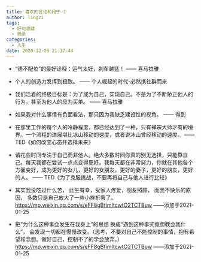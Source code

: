 ```yaml
---
title: 喜欢的言论和段子-1
author: lingzi
tags:
  - 好句收藏
  - 摘录
categories:
  - 人生
date: 2020-12-29 21:17:44
---
```



- “德不配位”的最好诠释：运气太好，刹车越猛！    —— 喜马拉雅

- 个人的创造力发挥到极致。    —— 个人崛起的时代-必然携社群而来

- 我们活着的终极目标是：为了成为自己，实现自己。不是为了不断矫正他人的行为，甚至为他人的应为买单。    —— 喜马拉雅

- 如果我对什么事情有负面看法，那只因为我缺乏建设性的视角。    —— 得到

- 在那里工作的每个人的冷静程度，都已经达到了一种，只有禅宗大师才有的境界。一个流程的进展堪比冰山移动的速度，或者说冰山曾经移动的速度。    —— TED《如何改变心态并选择未来》

- 请花些时间专注于自己而非他人。绝大多数时间你真的别无选择，只能靠自己。每天我都在尝试一点点变得更好。我每天都在非常努力，你就在其他各个方面变好，成为更好的女儿，更好的女朋友，更好的妻子，更好的朋友，更好的人。    —— TED《为了克服挑战，不要再将自己与他人进行比较》


- 其实我没吃过什么苦，
此生有幸，受家人疼爱，朋友照顾，
而我不快乐的原因，
多数只是自己放大了一些小挫折罢了。
https://mp.weixin.qq.com/s/eFF8gBfimItcwtO2TCTBuw   ——添加于2021-01-25
- 把“为什么这种事会发生在我身上”的思想
换成“遇到这种事究竟想教会我什么”，
会发现一切都在慢慢改变。（思考，不要对自己不能控制的事情，抱有希望和念想。做好自己，控制不了的学会放弃。）
https://mp.weixin.qq.com/s/eFF8gBfimItcwtO2TCTBuw   ——添加于2021-01-25

